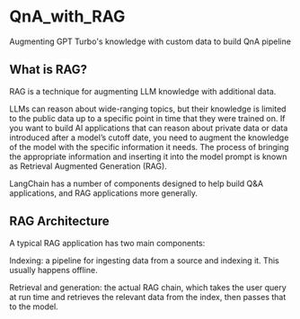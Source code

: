 # QnA_with_RAG
Augmenting GPT Turbo's knowledge with custom data to build QnA pipeline

## What is RAG?
RAG is a technique for augmenting LLM knowledge with additional data.

LLMs can reason about wide-ranging topics, but their knowledge is limited to the public data up to a specific point in time that they were trained on. If you want to build AI applications that can reason about private data or data introduced after a model’s cutoff date, you need to augment the knowledge of the model with the specific information it needs. The process of bringing the appropriate information and inserting it into the model prompt is known as Retrieval Augmented Generation (RAG).

LangChain has a number of components designed to help build Q&A applications, and RAG applications more generally.

## RAG Architecture
A typical RAG application has two main components:

Indexing: a pipeline for ingesting data from a source and indexing it. This usually happens offline.

Retrieval and generation: the actual RAG chain, which takes the user query at run time and retrieves the relevant data from the index, then passes that to the model.
